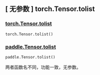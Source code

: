 ## [ 无参数 ] torch.Tensor.tolist

### [torch.Tensor.tolist](https://pytorch.org/docs/stable/generated/torch.Tensor.tolist.html#torch.Tensor.tolist)

```
torch.Tensor.tolist()
```

### [paddle.Tensor.tolist](https://www.paddlepaddle.org.cn/documentation/docs/zh/api/paddle/Tensor_cn.html#tolist)

```
paddle.Tensor.tolist()
```

两者函数名不同，功能一致，无参数。
